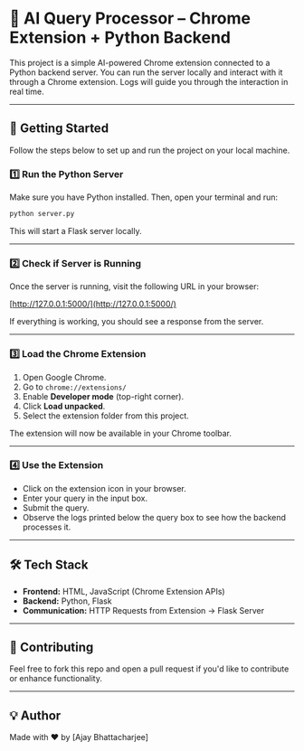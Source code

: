 # 🧠 AI Query Processor – Chrome Extension + Python Backend

This project is a simple AI-powered Chrome extension connected to a Python backend server. You can run the server locally and interact with it through a Chrome extension. Logs will guide you through the interaction in real time.

---

## 🚀 Getting Started

Follow the steps below to set up and run the project on your local machine.

### 1️⃣ Run the Python Server

Make sure you have Python installed. Then, open your terminal and run:

```bash
python server.py
```

This will start a Flask server locally.

---

### 2️⃣ Check if Server is Running

Once the server is running, visit the following URL in your browser:

[http://127.0.0.1:5000/](http://127.0.0.1:5000/)

If everything is working, you should see a response from the server.

---

### 3️⃣ Load the Chrome Extension

1. Open Google Chrome.
2. Go to `chrome://extensions/`
3. Enable **Developer mode** (top-right corner).
4. Click **Load unpacked**.
5. Select the extension folder from this project.

The extension will now be available in your Chrome toolbar.

---

### 4️⃣ Use the Extension

- Click on the extension icon in your browser.
- Enter your query in the input box.
- Submit the query.
- Observe the logs printed below the query box to see how the backend processes it.

---

## 🛠 Tech Stack

- **Frontend:** HTML, JavaScript (Chrome Extension APIs)
- **Backend:** Python, Flask
- **Communication:** HTTP Requests from Extension → Flask Server

---

## 🤝 Contributing

Feel free to fork this repo and open a pull request if you'd like to contribute or enhance functionality.

---

## 💡 Author

Made with ❤️ by [Ajay Bhattacharjee]
